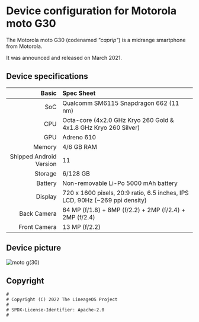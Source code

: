 Device configuration for Motorola moto G30
=========================================

The Motorola moto G30 (codenamed _"caprip"_) is a midrange smartphone from Motorola.

It was announced and released on March 2021.

## Device specifications

Basic   | Spec Sheet
-------:|:-------------------------
SoC     | Qualcomm SM6115 Snapdragon 662 (11 nm)
CPU     | Octa-core (4x2.0 GHz Kryo 260 Gold & 4x1.8 GHz Kryo 260 Silver)
GPU     | Adreno 610
Memory  | 4/6 GB RAM
Shipped Android Version | 11
Storage | 6/128 GB
Battery | Non-removable Li-Po 5000 mAh battery
Display | 720 x 1600 pixels, 20:9 ratio, 6.5 inches, IPS LCD, 90Hz (~269 ppi density)
Back Camera  | 64 MP (f/1.8) + 8MP (f/2.2) + 2MP (f/2.4) + 2MP (f/2.4)
Front Camera  | 13 MP (f/2.2)

## Device picture
![moto g(30)](https://motorolain.vtexassets.com/arquivos/ids/156532-1200-auto?width=1200&height=auto&aspect=true "moto g(30)")


## Copyright

```
#
# Copyright (C) 2022 The LineageOS Project
#
# SPDX-License-Identifier: Apache-2.0
#
